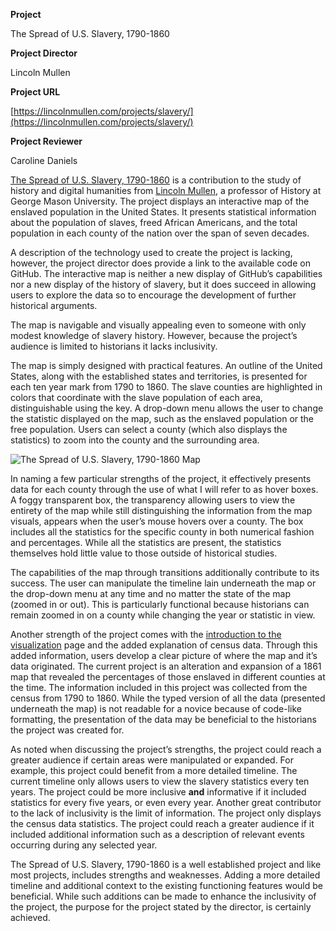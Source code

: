 **Project** 

The Spread of U.S. Slavery, 1790-1860

**Project Director**

Lincoln Mullen

**Project URL**

[https://lincolnmullen.com/projects/slavery/](https://lincolnmullen.com/projects/slavery/)

**Project Reviewer**

Caroline Daniels


[The Spread of U.S. Slavery, 1790-1860](https://lincolnmullen.com/projects/slavery/) is a contribution to the study of history and digital humanities from [Lincoln Mullen](https://lincolnmullen.com), a professor of History at George Mason University. The project displays an interactive map of the enslaved population in the United States. It presents statistical information about the population of slaves, freed African Americans, and the total population in each county of the nation over the span of seven decades. 

A description of the technology used to create the project is lacking, however, the project director does provide a link to the available code on GitHub. The interactive map is neither a new display of GitHub’s capabilities nor a new display of the history of slavery, but it does succeed in allowing users to explore the data so to encourage the development of further historical arguments. 

The map is navigable and visually appealing even to someone with only modest knowledge of slavery history. However, because the project’s audience is limited to historians it lacks inclusivity.

The map is simply designed with practical features. An outline of the United States, along with the established states and territories, is presented for each ten year mark from 1790 to 1860. The slave counties are highlighted in colors that coordinate with the slave population of each area, distinguishable using the key. A drop-down menu allows the user to change the statistic displayed on the map, such as the enslaved population or the free population. Users can select a county (which also displays the statistics) to zoom into the county and the surrounding area. 

![The Spread of U.S. Slavery, 1790-1860 Map](https://carolined350.github.io/carolined350/images/images/SlaveryMap.png)

In naming a few particular strengths of the project, it effectively presents data for each county through the use of what I will refer to as hover boxes. A foggy transparent box, the transparency allowing users to view the entirety of the map while still distinguishing the information from the map visuals, appears when the user’s mouse hovers over a county. The box includes all the statistics for the specific county in both numerical fashion and percentages. While all the statistics are present, the statistics themselves hold little value to those outside of historical studies. 

The capabilities of the map through transitions additionally contribute to its success. The user can manipulate the timeline lain underneath the map or the drop-down menu at any time and no matter the state of the map (zoomed in or out). This is particularly functional because historians can remain zoomed in on a county while changing the year or statistic in view. 

Another strength of the project comes with the [introduction to the visualization](https://lincolnmullen.com/blog/mapping-the-spread-of-american-slavery/) page and the added explanation of census data. Through this added information, users develop a clear picture of where the map and it’s data originated. The current project is an alteration and expansion of a 1861 map that revealed the percentages of those enslaved in different counties at the time. The information included in this project was collected from the census from 1790 to 1860. While the typed version of all the data (presented underneath the map) is not readable for a novice because of code-like formatting, the presentation of the data may be beneficial to the historians the project was created for. 

As noted when discussing the project’s strengths, the project could reach a greater audience if certain areas were manipulated or expanded. For example, this project could benefit from a more detailed timeline. The current timeline only allows users to view the slavery statistics every ten years. The project could be more inclusive **and** informative if it included statistics for every five years, or even every year. Another great contributor to the lack of inclusivity is the limit of information. The project only displays the census data statistics. The project could reach a greater audience if it included additional information such as a description of relevant events occurring during any selected year. 

The Spread of U.S. Slavery, 1790-1860 is a well established project and like most projects, includes strengths and weaknesses. Adding a more detailed timeline and additional context to the existing functioning features would be beneficial. While such additions can be made to enhance the inclusivity of the project, the purpose for the project stated by the director, is certainly achieved. 
